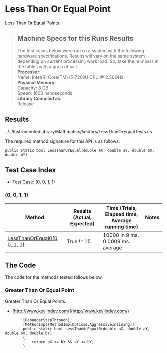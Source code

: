 # Less Than Or Equal Point

Less Than Or Equal Points.

> ## Machine Specs for this Runs Results
> The test cases below were run on a system with the following hardware specifications. Results will vary on the same system depending on current processing work load. So, take the numbers in the tables with a grain of salt.  
> **Processor:**  
> Name: Intel(R) Core(TM) i5-7200U CPU @ 2.50GHz  
  > **Physical Memory:**  
> Capacity: 8 GB  
> Speed: 1600 nanoseconds  
  > **Library Compiled as:**  
> Release  

## Results

../../InstrumentedLibrary/Mathmatics/Vectors/LessThanOrEqualTests.cs

The required method signature for this API is as follows:

```CSharp
public static bool LessThanOrEqual(double aX, double aY, double bX, double bY)
```

## Test Case Index

- [Test Case: (0, 0, 1, 1)](#0,-0,-1,-1)

### (0, 0, 1, 1)

| Method | Results (Actual, Expected) | Time (Trials, Elapsed time, Average running time) | Notes |
|---|---|---|---|
| [LessThanOrEqual0(0, 0, 1, 1)](#Greater-Than-Or-Equal-Point) | True != 15 | 10000 in 9 ms. 0.0009 ms. average |  |

## The Code

The code for the methods tested follows below.

### Greater Than Or Equal Point

Greater Than Or Equal Points.  
- [http://www.kevlindev.com/](http://www.kevlindev.com/)

```CSharp
        [DebuggerStepThrough]
        [MethodImpl(MethodImplOptions.AggressiveInlining)]
        public static bool LessThanOrEqual0(double aX, double aY, double bX, double bY)
        {
            return aX <= bX && aY <= bY;
        }
```

